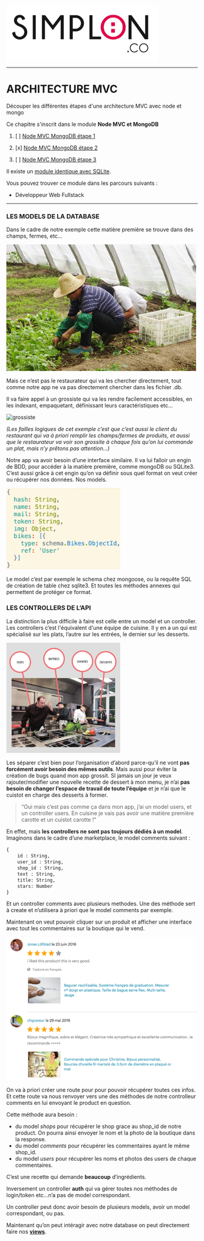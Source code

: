 <img src="readme/simplon.jpg" width="400">

----------------------

# ARCHITECTURE MVC
Découper les différentes étapes d'une architecture MVC avec node et mongo

Ce chapitre s'inscrit dans le module **Node MVC et MongoDB**

1. [ ] [Node MVC MongoDB étape 1](https://github.com/simplonco/node-mvc-mongodb-step1)
    
2. [x] [Node MVC MongoDB étape 2](https://github.com/simplonco/node-mvc-mongodb-step2)
    
3. [ ] [Node MVC MongoDB étape 3](https://github.com/simplonco/node-mvc-mongodb-step3)

Il existe un [module identique avec SQLite](https://github.com/simplonco/node-mvc-sqlite-step2).

Vous pouvez trouver ce module dans les parcours suivants :

+ Développeur Web Fullstack

------------

### LES MODELS DE LA DATABASE

Dans le cadre de notre exemple cette matière première se trouve dans des champs, fermes, etc...

<img src="readme/agriculteur.jpg" width="500">

Mais ce n’est pas le restaurateur qui va les chercher directement,
tout comme notre app ne va pas directement chercher dans les fichier .db.

Il va faire appel à un grossiste qui va les rendre facilement accessibles,
en les indexant, empaquetant, définissant leurs caractéristiques etc...

![grossiste](readme/products.png)

_(Les failles logiques de cet exemple c’est que c’est aussi le client du restaurant qui va à priori remplir les champs/fermes de produits, et aussi que le restaurateur va voir son grossite à chaque fois qu’on lui commande un plat, mais n’y prêtons pas attention...)_

Notre app va avoir besoin d’une interface similaire.
Il va lui falloir un engin de BDD, pour accéder à la matière première, comme mongoDB ou SQLite3.
C’est aussi grâce à cet engin qu’on va définir sous quel format on veut créer ou récupérer nos données.
Nos models.

<img src="readme/schema.png" width="300">

Le model c’est par exemple le schema chez mongoose, ou la requête SQL de création de table chez sqlite3.
Et toutes les méthodes annexes qui permettent de protéger ce format.

### LES CONTROLLERS DE L’API

La distinction la plus difficile à faire est celle entre un model et un controller. Les controllers c’est l'équivalent d'une équipe de cuisine. Il y en a un qui est spécialisé sur les plats, l’autre sur les entrées, le dernier sur les desserts.

<img src="readme/cuisine.png" width="300">

Les séparer c’est bien pour l’organisation d’abord parce-qu’il ne vont **pas forcément avoir besoin des mêmes outils**. Mais aussi pour éviter la création de bugs quand mon app grossit.
SI jamais un jour je veux rajouter/modifier une nouvelle recette de dessert à mon menu, je n’ai **pas besoin de changer l’espace de travail de toute l’équipe** et je n’ai que le cuistot en charge des desserts à former.

>“Oui mais c’est pas comme ça dans mon app, j’ai un model users, et un controller users.
>En cuisine je vais pas avoir une matière première carotte et un cuistot carotte !”

En effet, mais **les controllers ne sont pas toujours dédiés à un model**. Imaginons dans le cadre d’une marketplace, le model comments suivant :

```
{
    id : String,
    user_id : String,
    shop_id : String,
    text : String,
    title: String,
    stars: Number
}
```

Et un controller comments avec plusieurs methodes. Une des méthode sert à create et n’utilisera à priori que le model comments par exemple.

Maintenant on veut pouvoir cliquer sur un produit et afficher une interface avec tout les commentaires sur la boutique qui le vend.

![comments](readme/comments.png)

On va à priori créer une route pour pour pouvoir récupérer toutes ces infos.
Et cette route va nous renvoyer vers une des méthodes de notre controlleur comments en lui envoyant le product en question.

Cette méthode aura besoin :
+ du model _shops_ pour récupérer le shop grace au shop_id de notre product. On pourra ainsi envoyer le nom et la photo de la boutique dans la response.
+ du model _comments_ pour récupérer les commentaires ayant le même shop_id.
+ du model _users_ pour récupérer les noms et photos des users de chaque commentaires.

C’est une recette qui demande **beaucoup** d’ingrédients.

Inversement un controller **auth** qui va gérer toutes nos méthodes de login/token etc...n’a pas de model correspondant.

Un controller peut donc avoir besoin de plusieurs models, avoir un model correspondant, ou pas.

Maintenant qu’on peut intéragir avec notre database on peut directement faire nos **[views](https://github.com/simplonco/node-mvc-mongodb-step3)**.
